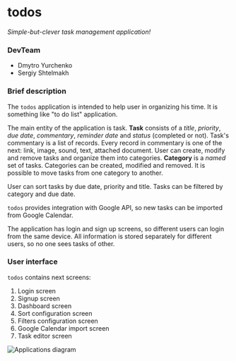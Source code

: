 # todos

*Simple-but-clever task management application!*

### DevTeam

- Dmytro Yurchenko
- Sergiy Shtelmakh  

### Brief description

The `todos` application is intended to help user in organizing his time. It is something like "to do list" application.

The main entity of the application is task. **Task** consists of a *title*, *priority*, *due date*, *commentary*, *reminder date* and *status* (completed or not). Task's commentary is a list of records. Every record in commentary is one of the next: link, image, sound, text, attached document. User can create, modify and remove tasks and organize them into categories. **Category** is a *named* set of tasks. Categories can be created, modified and removed. It is possible to move tasks from one category to another.

User can sort tasks by due date, priority and title. Tasks can be filtered by category and due date.

`todos` provides integration with Google API, so new tasks can be imported from Google Calendar.

The application has login and sign up screens, so different users can login from the same device. All information is stored separately for different users, so no one sees tasks of other.

### User interface

`todos` contains next screens:

1. Login screen
2. Signup screen
3. Dashboard screen
4. Sort configuration screen
5. Filters configuration screen
6. Google Calendar import screen
7. Task editor screen

![Applications diagram](https://cloud.githubusercontent.com/assets/11299836/11456223/0fa78ad8-968b-11e5-81be-29cf98ce4100.jpg "Applications diagram")


